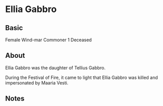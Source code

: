 # Ellia Gabbro

## Basic
Female Wind-mar
Commoner 1
Deceased

## About

Ellia Gabbro was the daughter of Tellius Gabbro.

During the Festival of Fire, it came to light that Ellia Gabbro was killed and impersonated by Maaria Vesti.

## Notes
